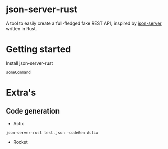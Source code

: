 # json-server-rust
A tool to easily create a full-fledged fake REST API, inspired by [json-server](https://github.com/typicode/json-server), written in Rust.

# Getting started
Install json-server-rust
```
someCommand
```

# Extra's
## Code generation
- Actix
```
json-server-rust test.json -codeGen Actix
```
- Rocket
